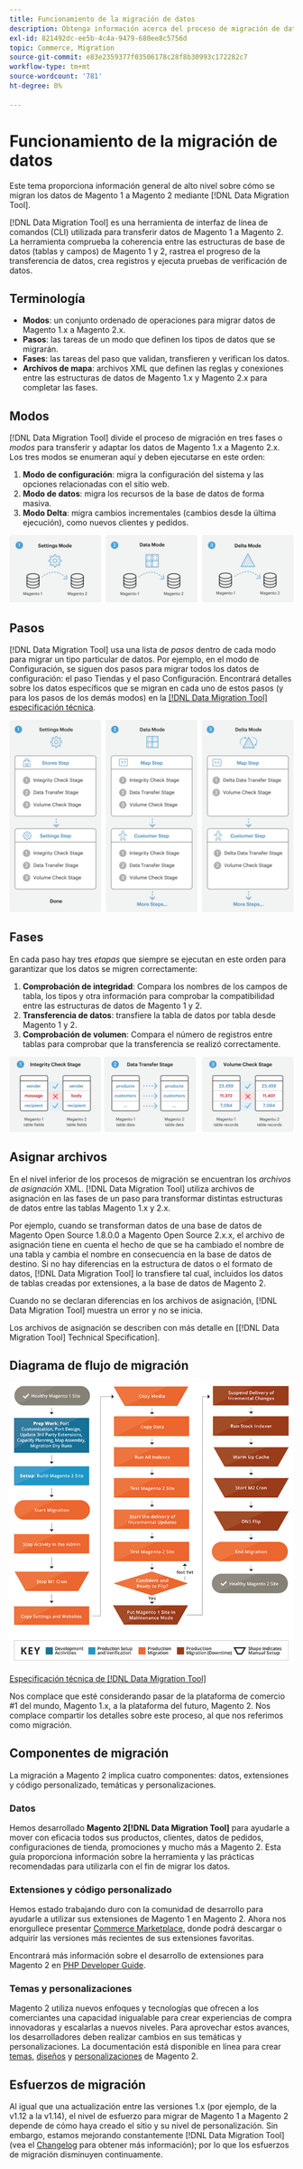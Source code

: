 ```yaml
---
title: Funcionamiento de la migración de datos
description: Obtenga información acerca del proceso de migración de datos entre Magento 1 y Magento 2, incluida la terminología, los diagramas de flujo de trabajo y los pasos.
exl-id: 821492dc-ee5b-4c4a-9479-680ee8c5756d
topic: Commerce, Migration
source-git-commit: e83e2359377f03506178c28f8b30993c172282c7
workflow-type: tm+mt
source-wordcount: '781'
ht-degree: 0%

---
```


# Funcionamiento de la migración de datos

Este tema proporciona información general de alto nivel sobre cómo se migran los datos de Magento 1 a Magento 2 mediante [!DNL Data Migration Tool].

[!DNL Data Migration Tool] es una herramienta de interfaz de línea de comandos (CLI) utilizada para transferir datos de Magento 1 a Magento 2. La herramienta comprueba la coherencia entre las estructuras de base de datos (tablas y campos) de Magento 1 y 2, rastrea el progreso de la transferencia de datos, crea registros y ejecuta pruebas de verificación de datos.

## Terminología

* **Modos**: un conjunto ordenado de operaciones para migrar datos de Magento 1.x a Magento 2.x.
* **Pasos**: las tareas de un modo que definen los tipos de datos que se migrarán.
* **Fases**: las tareas del paso que validan, transfieren y verifican los datos.
* **Archivos de mapa**: archivos XML que definen las reglas y conexiones entre las estructuras de datos de Magento 1.x y Magento 2.x para completar las fases.

## Modos

[!DNL Data Migration Tool] divide el proceso de migración en tres fases o *modos* para transferir y adaptar los datos de Magento 1.x a Magento 2.x. Los tres modos se enumeran aquí y deben ejecutarse en este orden:

1. **Modo de configuración**: migra la configuración del sistema y las opciones relacionadas con el sitio web.
1. **Modo de datos**: migra los recursos de la base de datos de forma masiva.
1. **Modo Delta**: migra cambios incrementales (cambios desde la última ejecución), como nuevos clientes y pedidos.

![Modos de migración](../../assets/data-migration/MigrationModes2.png)

## Pasos

[!DNL Data Migration Tool] usa una lista de *pasos* dentro de cada modo para migrar un tipo particular de datos. Por ejemplo, en el modo de Configuración, se siguen dos pasos para migrar todos los datos de configuración: el paso Tiendas y el paso Configuración. Encontrará detalles sobre los datos específicos que se migran en cada uno de estos pasos (y para los pasos de los demás modos) en la [[!DNL Data Migration Tool] especificación técnica](technical-specification.md).

![Información general de migración](../../assets/data-migration/MigrationOverview2.png)

## Fases

En cada paso hay tres *etapas* que siempre se ejecutan en este orden para garantizar que los datos se migren correctamente:

1. **Comprobación de integridad**: Compara los nombres de los campos de tabla, los tipos y otra información para comprobar la compatibilidad entre las estructuras de datos de Magento 1 y 2.
1. **Transferencia de datos**: transfiere la tabla de datos por tabla desde Magento 1 y 2.
1. **Comprobación de volumen**: Compara el número de registros entre tablas para comprobar que la transferencia se realizó correctamente.

![Fases de migración](../../assets/data-migration/MigrationSteps2.png)

## Asignar archivos

En el nivel inferior de los procesos de migración se encuentran los *archivos de asignación* XML. [!DNL Data Migration Tool] utiliza archivos de asignación en las fases de un paso para transformar distintas estructuras de datos entre las tablas Magento 1.x y 2.x.

Por ejemplo, cuando se transforman datos de una base de datos de Magento Open Source 1.8.0.0 a Magento Open Source 2.x.x, el archivo de asignación tiene en cuenta el hecho de que se ha cambiado el nombre de una tabla y cambia el nombre en consecuencia en la base de datos de destino. Si no hay diferencias en la estructura de datos o el formato de datos, [!DNL Data Migration Tool] lo transfiere tal cual, incluidos los datos de tablas creadas por extensiones, a la base de datos de Magento 2.

Cuando no se declaran diferencias en los archivos de asignación, [!DNL Data Migration Tool] muestra un error y no se inicia.

Los archivos de asignación se describen con más detalle en [[!DNL Data Migration Tool] Technical Specification].

## Diagrama de flujo de migración

![Flujo de migración](../../assets/data-migration/migration_flow.png)

[Especificación técnica de [!DNL Data Migration Tool]](technical-specification.md)

Nos complace que esté considerando pasar de la plataforma de comercio #1 del mundo, Magento 1.x, a la plataforma del futuro, Magento 2. Nos complace compartir los detalles sobre este proceso, al que nos referimos como migración.

## Componentes de migración

La migración a Magento 2 implica cuatro componentes: datos, extensiones y código personalizado, temáticas y personalizaciones.

### Datos

Hemos desarrollado **Magento 2[!DNL Data Migration Tool]** para ayudarle a mover con eficacia todos sus productos, clientes, datos de pedidos, configuraciones de tienda, promociones y mucho más a Magento 2. Esta guía proporciona información sobre la herramienta y las prácticas recomendadas para utilizarla con el fin de migrar los datos.

### Extensiones y código personalizado

Hemos estado trabajando duro con la comunidad de desarrollo para ayudarle a utilizar sus extensiones de Magento 1 en Magento 2. Ahora nos enorgullece presentar [Commerce Marketplace](https://marketplace.magento.com/), donde podrá descargar o adquirir las versiones más recientes de sus extensiones favoritas.

Encontrará más información sobre el desarrollo de extensiones para Magento 2 en [PHP Developer Guide](https://developer.adobe.com/commerce/php/development/).

### Temas y personalizaciones

Magento 2 utiliza nuevos enfoques y tecnologías que ofrecen a los comerciantes una capacidad inigualable para crear experiencias de compra innovadoras y escalarlas a nuevos niveles. Para aprovechar estos avances, los desarrolladores deben realizar cambios en sus temáticas y personalizaciones. La documentación está disponible en línea para crear [temas](https://developer.adobe.com/commerce/frontend-core/guide/themes/), [diseños](https://developer.adobe.com/commerce/frontend-core/guide/layouts/) y [personalizaciones](https://developer.adobe.com/commerce/frontend-core/guide/layouts/xml-manage/) de Magento 2.

## Esfuerzos de migración

Al igual que una actualización entre las versiones 1.x (por ejemplo, de la v1.12 a la v1.14), el nivel de esfuerzo para migrar de Magento 1 a Magento 2 depende de cómo haya creado el sitio y su nivel de personalización.
Sin embargo, estamos mejorando constantemente [!DNL Data Migration Tool] (vea el [Changelog](https://github.com/magento/data-migration-tool/blob/2.3/CHANGELOG.md) para obtener más información); por lo que los esfuerzos de migración disminuyen continuamente.
